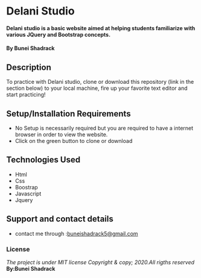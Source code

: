 # Delani Studio
#### Delani studio is a basic website aimed at helping students familiarize with various JQuery and Bootstrap concepts.
#### By **Bunei Shadrack**
## Description
To practice with Delani studio, clone or download this repository (link in the section below) to your local machine, fire up your favorite text editor and start practicing!
## Setup/Installation Requirements
* No Setup is necessarily required but you are required to have a internet browser in order to view the website.
* Click on the green button to clone or download
## Technologies Used
* Html
* Css
* Boostrap
* Javascript
* Jquery
## Support and contact details
 * contact me through :buneishadrack5@gmail.com
### License
*The project is under MIT license Copyright & copy; 2020.All rigths reserved*
**By:Bunei Shadrack**
